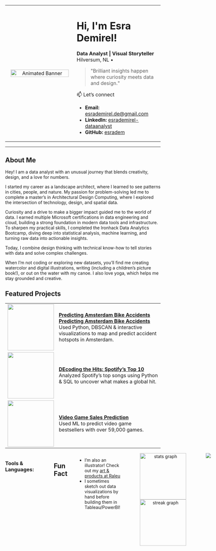 <table>
  <tr>
    <td width="40%" align="center" valign="middle">
      <img src="https://media3.giphy.com/media/v1.Y2lkPTc5MGI3NjExb2s3OWRvaHYzZWhuNTdsZDUyMWJrZGpsajU2Z2ZuNG83NW16YW4xbCZlcD12MV9pbnRlcm5hbF9naWZfYnlfaWQmY3Q9Zw/VHI6svvhu5xuqzyAoM/giphy.gif" width="95%" alt="Animated Banner">
    </td>
    <td width="50%" align="left" valign="middle">
      <h1>Hi, I'm Esra Demirel! </h1>
      <b>Data Analyst | Visual Storyteller</b><br>
      Hilversum, NL • <br>
      <blockquote>
      "Brilliant insights happen where curiosity meets data and design." <br>
      </blockquote>
    📫 Let’s connect

- **Email:** esrademirel.de@gmail.com  
- **LinkedIn:** [esrademirel-dataanalyst](https://www.linkedin.com/in/esrademirel-dataanalyst/)
- **GitHub:** [esradem](https://github.com/esradem)
    </td>
  </tr>
</table>

---

## About Me

Hey! I am a data analyst with an unusual journey that blends creativity, design, and a love for numbers.

I started my career as a landscape architect, where I learned to see patterns in cities, people, and nature. My passion for problem-solving led me to complete a master’s in Architectural Design Computing, where I explored the intersection of technology, design, and spatial data.

Curiosity and a drive to make a bigger impact guided me to the world of data. I earned multiple Microsoft certifications in data engineering and cloud, building a strong foundation in modern data tools and infrastructure. To sharpen my practical skills, I completed the Ironhack Data Analytics Bootcamp, diving deep into statistical analysis, machine learning, and turning raw data into actionable insights.

Today, I combine design thinking with technical know-how to tell stories with data and solve complex challenges.

When I’m not coding or exploring new datasets, you’ll find me creating watercolor and digital illustrations, writing (including a children’s picture book!), or out on the water with my canoe. I also love yoga, which helps me stay grounded and creative.


## Featured Projects

<table>
  <tr>
    <td>
      <a href="https://github.com/esradem/Prediction_bike_accident">
        <img src="https://media.giphy.com/media/v1.Y2lkPTc5MGI3NjExb3ViZmc3MHlwZTYyaWZva3psMWd0OXg3NXA3ZTV3MmppdGRtbDZxMiZlcD12MV9naWZzX3NlYXJjaCZjdD1n/BwPNTQsO38gqrZ8td8/giphy.gif" width="150">
      </a>
    </td>
    <td>
      <a href="[https://github.com/esradem/Prediction_Bike_Accident_Amsterdam.git]"><b>Predicting Amsterdam Bike Accidents</b></a>  
      <a href=""><b>Predicting Amsterdam Bike Accidents</b></a>  
      <br>
      Used Python, DBSCAN & interactive visualizations to map and predict accident hotspots in Amsterdam.
    </td>
  </tr>
  <tr>
    <td>
      <a href="https://github.com/esradem/Mini_Project_2_DEcoding_the_Hits_Spotify_2019_Top_10">
        <img src="https://media.giphy.com/media/v1.Y2lkPTc5MGI3NjExcjNsNTY3MHYyZTFyaHdoenBlNWV5d2lvZGNqNDBtNzFlOHpmZG1qZCZlcD12MV9naWZzX3NlYXJjaCZjdD1n/tqfS3mgQU28ko/giphy.gif" width="150">
      </a>
    </td>
    <td>
      <a href="https://github.com/esradem/Mini_Project_2_DEcoding_the_Hits_Spotify_2019_Top_10"><b>DEcoding the Hits: Spotify’s Top 10</b></a>  
      <br>
      Analyzed Spotify’s top songs using Python & SQL to uncover what makes a global hit.
    </td>
  </tr>
  <tr>
    <td>
      <a href="https://github.com/esradem/video_game_sales">
        <img src="https://media.giphy.com/media/v1.Y2lkPWVjZjA1ZTQ3Z3Jsbm5lZjFoenJjcjlzZHoyeTVpYmNtNDV4ZjJoa2RqZWVnc2F4ZyZlcD12MV9naWZzX3NlYXJjaCZjdD1n/30MgfpdDZHMsw/giphy.gif" width="150">
      </a>
    </td>
    <td>
      <a href="https://github.com/esradem/video_game_sales"><b>Video Game Sales Prediction</b></a>  
      <br>
      Used ML to predict video game bestsellers with over 59,000 games.
    </td>
  </tr>
</table>

<div style="display: flex; align-items: flex-start; gap: 32px;">

  <!-- Badges in two columns -->
 <!-- Tools & Languages Section: Side-by-side badges and language card, no lines! -->
<h3>Tools & Languages:</h3>

<table>
  <tr>
    <!-- Left: Badges, arranged in 2 columns using manual line breaks -->
    <td align="left" valign="top">
      <a href="https://www.tableau.com/" target="_blank">
        <img src="https://img.shields.io/badge/Tableau-E97627?logo=tableau&logoColor=fff&style=for-the-badge" alt="Tableau"/>
      </a>
      <a href="https://scikit-learn.org/" target="_blank">
        <img src="https://img.shields.io/badge/scikit--learn-F7931E?logo=scikitlearn&logoColor=fff&style=for-the-badge" alt="scikit-learn"/>
      </a>
      <br>
      <a href="https://jupyter.org/" target="_blank">
        <img src="https://img.shields.io/badge/Jupyter-F37626?logo=jupyter&logoColor=fff&style=for-the-badge" alt="Jupyter"/>
      </a>
      <a href="https://azure.microsoft.com/" target="_blank">
        <img src="https://img.shields.io/badge/Azure-0089D6?logo=microsoft-azure&logoColor=fff&style=for-the-badge" alt="Azure"/>
      </a>
      <br>
      <a href="https://git-scm.com/" target="_blank">
        <img src="https://img.shields.io/badge/Git-F05032?logo=git&logoColor=fff&style=for-the-badge" alt="Git"/>
      </a>
      <a href="https://www.python.org/" target="_blank">
        <img src="https://img.shields.io/badge/Python-3670A0?logo=python&logoColor=fff&style=for-the-badge" alt="Python"/>
      </a>
      <br>
      <a href="https://www.sql.org/" target="_blank">
        <img src="https://img.shields.io/badge/SQL-316192?logo=sqlite&logoColor=fff&style=for-the-badge" alt="SQL"/>
      </a>
      <a href="https://pandas.pydata.org/" target="_blank">
        <img src="https://img.shields.io/badge/Pandas-150458?logo=pandas&logoColor=fff&style=for-the-badge" alt="Pandas"/>
      </a>
      <br>
      <a href="https://numpy.org/" target="_blank">
        <img src="https://img.shields.io/badge/NumPy-013243?logo=numpy&logoColor=fff&style=for-the-badge" alt="NumPy"/>
      </a>
    </td>
    <!-- Right: Languages card -->
    <td align="center" valign="top">
      <img src="https://github-readme-stats.vercel.app/api/top-langs?username=esradem&locale=en&hide_title=false&layout=compact&card_width=320&langs_count=5&theme=swift&hide_border=false" height="170" alt="languages graph" />
    </td>
  </tr>
</table>


##  Fun Fact

- I’m also an illustrator! Check out my [art & products at Raleu](https://raleu.nl/)
- I sometimes sketch out data visualizations by hand before building them in Tableau/PowerBI!
---


<div align="center">
  <img src="https://github-readme-stats.vercel.app/api?username=esradem&hide_title=false&hide_rank=false&show_icons=true&include_all_commits=true&count_private=true&disable_animations=false&theme=swift&locale=en&hide_border=false" height="150" alt="stats graph"  />
  <img src="https://streak-stats.demolab.com?user=esradem&locale=en&mode=weekly&theme=swift&hide_border=false&border_radius=5" height="150" alt="streak graph"  />
</div>

<!-- Profile view counter, badge, etc. -->
###

<div align="center">
  <img src="https://visitor-badge.laobi.icu/badge?page_id=esradem.esradem&left_color=orangered&right_color=bisque"  />
</div>


